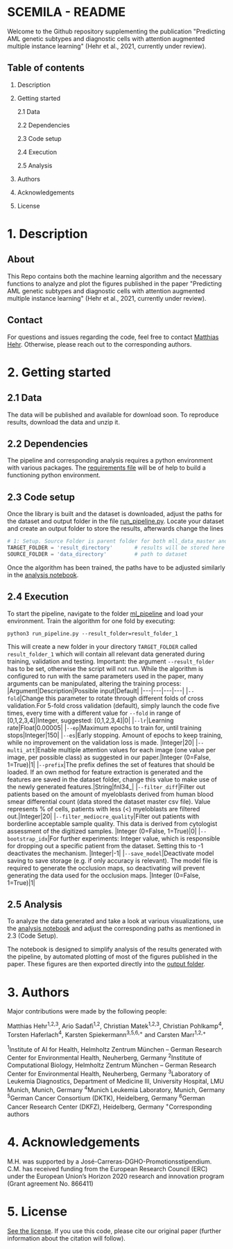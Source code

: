 # SCEMILA - README

Welcome to the Github repository supplementing the publication "Predicting AML genetic subtypes and diagnostic cells with attention augmented multiple instance learning" (Hehr et al., 2021, currently under review). 

## Table of contents
1. Description

2. Getting started

    2.1 Data

    2.2 Dependencies   
    
    2.3 Code setup
    
    2.4 Execution

    2.5 Analysis

3. Authors
4. Acknowledgements
5. License


# 1. Description
## About
This Repo contains both the machine learning algorithm and the necessary functions to analyze and plot the figures published in the paper "Predicting AML genetic subtypes and diagnostic cells with attention augmented multiple instance learning" (Hehr et al., 2021, currently under review).

## Contact
For questions and issues regarding the code, feel free to contact [Matthias Hehr](https://www.linkedin.com/in/matthias-hehr/). Otherwise, please reach out to the corresponding authors.  

# 2. Getting started

## 2.1 Data
The data will be published and available for download soon. To reproduce results, download the data and unzip it.

## 2.2 Dependencies
The pipeline and corresponding analysis requires a python environment with various packages. The [requirements file](requirements.txt) will be of help to build a functioning python environment. 

## 2.3 Code setup
Once the library is built and the dataset is downloaded, adjust the paths for the dataset and output folder in the file [run_pipeline.py](ml_pipeline/run_pipeline.py). 
Locate your dataset and create an output folder to store the results, afterwards change the lines 

```python
# 1: Setup. Source Folder is parent folder for both mll_data_master and the /data folder
TARGET_FOLDER = 'result_directory'       # results will be stored here
SOURCE_FOLDER = 'data_directory'         # path to dataset
```  
Once the algorithm has been trained, the paths have to be adjusted similarly in the [analysis notebook](analysis/analysis_notebook.ipynb).

## 2.4 Execution
To start the pipeline, navigate to the folder [ml_pipeline](ml_pipeline) and load your environment. Train the algorithm for one fold by executing:

```
python3 run_pipeline.py --result_folder=result_folder_1
```
This will create a new folder in your directory `TARGET_FOLDER` called `result_folder_1` which will contain all relevant data generated during training, validation and testing. Important: the argument `--result_folder` has to be set, otherwise the script will not run. While the algorithm is configured to run with the same parameters used in the paper, many arguments can be manipulated, altering the training process:
|Argument|Description|Possible input|Default|
|---|---|---|---|
|`--fold`|Change this parameter to rotate through different folds of cross validation.For 5-fold cross validation (default), simply launch the code five times, every time with a different value for `--fold` in range of [0,1,2,3,4]|Integer, suggested: [0,1,2,3,4]|0|
|`--lr`|Learning rate|Float|0.00005|
|`--ep`|Maximum epochs to train for, until training stops|Integer|150|
|`--es`|Early stopping. Amount of epochs to keep training, while no improvement on the validation loss is made. |Integer|20|
|`--multi_att`|Enable multiple attention values for each image (one value per image, per possible class) as suggested in our paper.|Integer (0=False, 1=True)|1|
|`--prefix`|The prefix defines the set of features that should be loaded. If an own method for feature extraction is generated and the features are saved in the dataset folder, change this value to make use of the newly generated features.|String|fnl34_|
|`--filter_diff`|Filter out patients based on the amount of myeloblasts derived from human blood smear differential count (data stored the dataset master csv file). Value represents % of cells, patients with less (<) myeloblasts are filtered out.|Integer|20|
|`--filter_mediocre_quality`|Filter out patients with borderline acceptable sample quality. This data is derived from cytologist assessment of the digitized samples. |Integer (0=False, 1=True)|0|
|`--bootstrap_idx`|For further experiments: Integer value, which is responsible for dropping out a specific patient from the dataset. Setting this to -1 deactivates the mechanism. |Integer|-1|
|`--save_model`|Deactivate model saving to save storage (e.g. if only accuracy is relevant). The model file is required to generate the occlusion maps, so deactivating will prevent generating the data used for the occlusion maps. |Integer (0=False, 1=True)|1|

## 2.5 Analysis
To analyze the data generated and take a look at various visualizations, use the [analysis notebook](analysis/analysis_notebook.ipynb) and adjust the corresponding paths as mentioned in 2.3 (Code Setup).

The notebook is designed to simplify analysis of the results generated with the pipeline, by automated plotting of most of the figures published in the paper. These figures are then exported directly into the [output folder](analysis/output).

# 3. Authors
Major contributions were made by the following people:

Matthias Hehr<sup>1,2,3</sup>, Ario Sadafi<sup>1,2</sup>, Christian Matek<sup>1,2,3</sup>, Christian Pohlkamp<sup>4</sup>, Torsten Haferlach<sup>4</sup>, Karsten Spiekermann<sup>3,5,6,+</sup> and Carsten Marr<sup>1,2,+</sup>

<sup>1</sup>Institute of AI for Health, Helmholtz Zentrum München – German Research Center for Environmental Health, Neuherberg, Germany
<sup>2</sup>Institute of Computational Biology, Helmholtz Zentrum München – German Research Center for Environmental Health, Neuherberg, Germany
<sup>3</sup>Laboratory of Leukemia Diagnostics, Department of Medicine III, University Hospital, LMU Munich, Munich, Germany
<sup>4</sup>Munich Leukemia Laboratory, Munich, Germany
<sup>5</sup>German Cancer Consortium (DKTK), Heidelberg, Germany
<sup>6</sup>German Cancer Research Center (DKFZ), Heidelberg, Germany
<sup>+</sup>Corresponding authors



# 4. Acknowledgements
M.H. was supported by a José-Carreras-DGHO-Promotionsstipendium. C.M. has received funding from the European Research Council (ERC) under the European Union’s Horizon 2020 research and innovation program (Grant agreement No. 866411)

# 5. License
[See the license](LICENSE). If you use this code, please cite our original paper (further information about the citation will follow).
